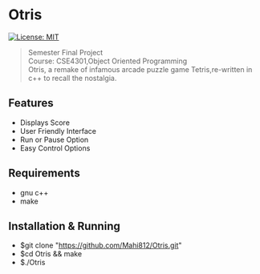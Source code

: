# Otris
[![License: MIT](https://img.shields.io/badge/License-MIT-yellow.svg)](https://opensource.org/licenses/MIT)
> Semester Final Project  
> Course: CSE4301,Object Oriented Programming     
> Otris, a remake of infamous arcade puzzle game Tetris,re-written in c++ to recall the nostalgia.

## Features
* Displays Score
* User Friendly Interface
* Run or Pause Option
* Easy Control Options

## Requirements
* gnu c++
* make

## Installation & Running
* $git clone "https://github.com/Mahi812/Otris.git"
* $cd Otris && make
* $./Otris

